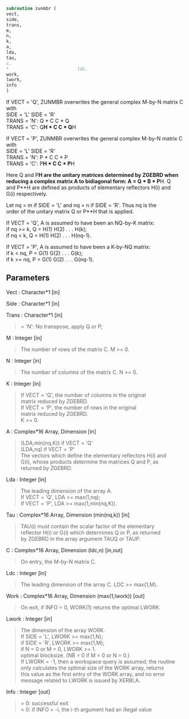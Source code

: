 ```fortran  
subroutine zunmbr (  
vect,  
side,  
trans,  
m,  
n,  
k,  
a,  
lda,  
tau,  
c,  
*                          ldc,  
work,  
lwork,  
info  
)  
```  
  
If VECT = 'Q', ZUNMBR overwrites the general complex M-by-N matrix C  
with  
SIDE = 'L'     SIDE = 'R'  
TRANS = 'N':      Q * C          C * Q  
TRANS = 'C':      Q**H * C       C * Q**H  
  
If VECT = 'P', ZUNMBR overwrites the general complex M-by-N matrix C  
with  
SIDE = 'L'     SIDE = 'R'  
TRANS = 'N':      P * C          C * P  
TRANS = 'C':      P**H * C       C * P**H  
  
Here Q and P**H are the unitary matrices determined by ZGEBRD when  
reducing a complex matrix A to bidiagonal form: A = Q * B * P**H. Q  
and P**H are defined as products of elementary reflectors H(i) and  
G(i) respectively.  
  
Let nq = m if SIDE = 'L' and nq = n if SIDE = 'R'. Thus nq is the  
order of the unitary matrix Q or P**H that is applied.  
  
If VECT = 'Q', A is assumed to have been an NQ-by-K matrix:  
if nq >= k, Q = H(1) H(2) . . . H(k);  
if nq < k, Q = H(1) H(2) . . . H(nq-1).  
  
If VECT = 'P', A is assumed to have been a K-by-NQ matrix:  
if k < nq, P = G(1) G(2) . . . G(k);  
if k >= nq, P = G(1) G(2) . . . G(nq-1).  
  
## Parameters  
Vect : Character*1 [in]  
  
Side : Character*1 [in]  
  
Trans : Character*1 [in]  
> = 'N':  No transpose, apply Q or P;  
  
M : Integer [in]  
> The number of rows of the matrix C. M >= 0.  
  
N : Integer [in]  
> The number of columns of the matrix C. N >= 0.  
  
K : Integer [in]  
> If VECT = 'Q', the number of columns in the original  
> matrix reduced by ZGEBRD.  
> If VECT = 'P', the number of rows in the original  
> matrix reduced by ZGEBRD.  
> K >= 0.  
  
A : Complex*16 Array, Dimension [in]  
> (LDA,min(nq,K)) if VECT = 'Q'  
> (LDA,nq)        if VECT = 'P'  
> The vectors which define the elementary reflectors H(i) and  
> G(i), whose products determine the matrices Q and P, as  
> returned by ZGEBRD.  
  
Lda : Integer [in]  
> The leading dimension of the array A.  
> If VECT = 'Q', LDA >= max(1,nq);  
> if VECT = 'P', LDA >= max(1,min(nq,K)).  
  
Tau : Complex*16 Array, Dimension (min(nq,k)) [in]  
> TAU(i) must contain the scalar factor of the elementary  
> reflector H(i) or G(i) which determines Q or P, as returned  
> by ZGEBRD in the array argument TAUQ or TAUP.  
  
C : Complex*16 Array, Dimension (ldc,n) [in,out]  
> On entry, the M-by-N matrix C.  
  
Ldc : Integer [in]  
> The leading dimension of the array C. LDC >= max(1,M).  
  
Work : Complex*16 Array, Dimension (max(1,lwork)) [out]  
> On exit, if INFO = 0, WORK(1) returns the optimal LWORK.  
  
Lwork : Integer [in]  
> The dimension of the array WORK.  
> If SIDE = 'L', LWORK >= max(1,N);  
> if SIDE = 'R', LWORK >= max(1,M);  
> if N = 0 or M = 0, LWORK >= 1.  
> optimal blocksize. (NB = 0 if M = 0 or N = 0.)  
> If LWORK = -1, then a workspace query is assumed; the routine  
> only calculates the optimal size of the WORK array, returns  
> this value as the first entry of the WORK array, and no error  
> message related to LWORK is issued by XERBLA.  
  
Info : Integer [out]  
> = 0:  successful exit  
> < 0:  if INFO = -i, the i-th argument had an illegal value  
  
